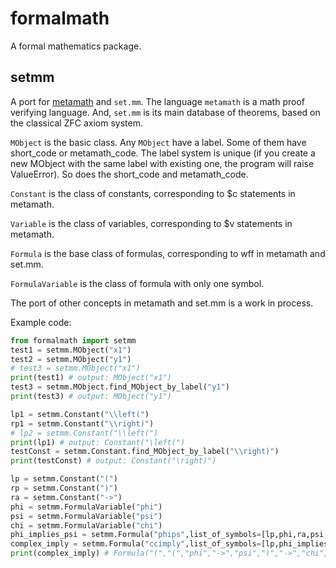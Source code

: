 # formalmath

A formal mathematics package.

## setmm

A port for [metamath](https://us.metamath.org) and `set.mm`. The language `metamath` is a math proof verifying language. And, `set.mm` is its main database of theorems, based on the classical ZFC axiom system.

`MObject` is the basic class. Any `MObject` have a label. Some of them have short_code or metamath_code. The label system is unique (if you create a new MObject with the same label with existing one, the program will raise ValueError). So does the short_code and metamath_code.

 `Constant` is the class of constants, corresponding to $c statements in metamath.

`Variable` is the class of variables, corresponding to $v statements in metamath.

`Formula` is the base class of formulas, corresponding to wff in metamath and set.mm.

`FormulaVariable` is the class of formula with only one symbol.

The port of other concepts in metamath and set.mm is a work in process.

Example code:

```python
from formalmath import setmm
test1 = setmm.MObject("x1")
test2 = setmm.MObject("y1")
# test3 = setmm.MObject("x1")
print(test1) # output: MObject("x1")
test3 = setmm.MObject.find_MObject_by_label("y1")
print(test3) # output: MObject("y1")

lp1 = setmm.Constant("\\left(")
rp1 = setmm.Constant("\\right)")
# lp2 = setmm.Constant("\\left(")
print(lp1) # output: Constant("\left(")
testConst = setmm.Constant.find_MObject_by_label("\\right)")
print(testConst) # output: Constant("\right)")

lp = setmm.Constant("(")
rp = setmm.Constant(")")
ra = setmm.Constant("->")
phi = setmm.FormulaVariable("phi")
psi = setmm.FormulaVariable("psi")
chi = setmm.FormulaVariable("chi")
phi_implies_psi = setmm.Formula("phips",list_of_symbols=[lp,phi,ra,psi,rp])
complex_imply = setmm.Formula("ccimply",list_of_symbols=[lp,phi_implies_psi,ra,chi,rp])
print(complex_imply) # Formula("(","(","phi","->","psi",")","->","chi",")")
```

